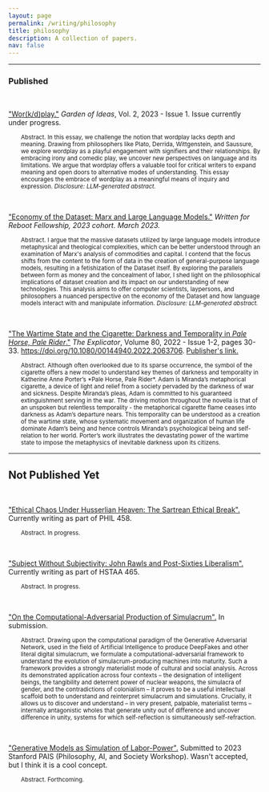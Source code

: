 ```yaml
---
layout: page
permalink: /writing/philosophy
title: philosophy
description: A collection of papers.
nav: false
---
```


---

### Published

<br>

<a href="files/workdplay.pdf" target="_blank">"Wor(k/d)play."</a> <em>Garden of Ideas</em>, Vol. 2, 2023 - Issue 1. Issue currently under progress.
<p style="margin-left: 25px;">
  <small><bold>Abstract.</bold> In this essay, we challenge the notion that wordplay lacks depth and meaning. Drawing from philosophers like Plato, Derrida, Wittgenstein, and Saussure, we explore wordplay as a playful engagement with signifiers and their relationships. By embracing irony and comedic play, we uncover new perspectives on language and its limitations. We argue that wordplay offers a valuable tool for critical writers to expand meaning and open doors to alternative modes of understanding. This essay encourages the embrace of wordplay as a meaningful means of inquiry and expression. <em>Disclosure: LLM-generated abstract.</em></small>
</p>

<br>

<a href="files/economy-of-the-dataset.pdf" target="_blank">"Economy of the Dataset: Marx and Large Language Models."</a> <em>Written for Reboot Fellowship, 2023 cohort. March 2023.</em>
<p style="margin-left: 25px;">
  <small><bold>Abstract.</bold> I argue that the massive datasets utilized by large language models introduce metaphysical and theological complexities, which can be better understood through an examination of Marx's analysis of commodities and capital. I contend that the focus shifts from the content to the form of data in the creation of general-purpose language models, resulting in a fetishization of the Dataset itself. By exploring the parallels between form as money and the concealment of labor, I shed light on the philosophical implications of dataset creation and its impact on our understanding of new technologies. This analysis aims to offer computer scientists, laypersons, and philosophers a nuanced perspective on the economy of the Dataset and how language models interact with and manipulate information. <em>Disclosure: LLM-generated abstract.</em></small>
</p>

<br>

<a href="files/00144940.2022.pdf" target="_blank">"The Wartime State and the Cigarette: Darkness and Temporality in <em>Pale Horse, Pale Rider</em>."</a> <em>The Explicator</em>, Volume 80, 2022 - Issue 1-2, pages 30-33. https://doi.org/10.1080/00144940.2022.2063706. <a href="https://www.tandfonline.com/doi/full/10.1080/00144940.2022.2063706" target="_blank">Publisher's link.</a>
<p style="margin-left: 25px;">
  <small><bold>Abstract.</bold> Although often overlooked due to its sparse occurrence, the symbol of the cigarette offers a new model to understand key themes of darkness and temporality in Katherine Anne Porter’s *Pale Horse, Pale Rider*. Adam is Miranda’s metaphorical cigarette, a device of light and relief from a society pervaded by the darkness of war and sickness. Despite Miranda’s pleas, Adam is committed to his guaranteed extinguishment serving in the war. The driving motion throughout the novella is that of an unspoken but relentless temporality - the metaphorical cigarette flame ceases into darkness as Adam’s departure nears. This temporality can be understood as a creation of the wartime state, whose systematic movement and organization of human life dominate Adam’s being and hence controls Miranda’s psychological being and self-relation to her world. Porter’s work illustrates the devastating power of the wartime state to impose the metaphysics of inevitable darkness upon its citizens.</small>
</p>

---

## Not Published Yet

<br>

<a href="#" target="_blank">"Ethical Chaos Under Husserlian Heaven: The Sartrean Ethical Break".</a> Currently writing as part of PHIL 458.
<p style="margin-left: 25px;">
<small><bold>Abstract.</bold> In progress.
</small>
</p>

<br>

<a href="#" target="_blank">"Subject Without Subjectivity: John Rawls and Post-Sixties Liberalism".</a> Currently writing as part of HSTAA 465.
<p style="margin-left: 25px;">
<small><bold>Abstract.</bold> In progress.
</small>
</p>

<br>

<a href="files\On_the_Computational_Adversarial_Production_of_Simulacrum.pdf" target="_blank">"On the Computational-Adversarial Production of Simulacrum".</a> In submission.
<p style="margin-left: 25px;">
  <small><bold>Abstract.</bold> Drawing upon the computational paradigm of the Generative Adversarial Network, used in the field of Artificial Intelligence to produce DeepFakes and other literal digital simulacrum, we formulate a computational-adversarial framework to understand the evolution of simulacrum-producing machines into maturity. Such a framework provides a strongly materialist mode of cultural and social analysis. Across its demonstrated application across four contexts – the designation of intelligent beings, the tangibility and deterrent power of nuclear weapons, the simulacra of gender, and the contradictions of colonialism – it proves to be a useful intellectual scaffold both to understand and reinterpret simulacrum and simulations. Crucially, it allows us to discover and understand – in very present, palpable, materialist terms – internally antagonistic wholes that generate unity out of difference and uncover difference in unity, systems for which self-reflection is simultaneously self-refraction.
  </small>
</p>

<br>

<a href="files\PAIS_abstract_sub.pdf" target="_blank">"Generative Models as Simulation of Labor-Power".</a> Submitted to 2023 Stanford PAIS (Philosophy, AI, and Society Workshop). Wasn't accepted, but I think it is a cool concept.
<p style="margin-left: 25px;">
  <small><bold>Abstract.</bold> Forthcoming.</small>
</p>




<!-- ### Published

<a href="files/workdplay.pdf" target="_blank">"Wor(k/d)play."</a> <em>Garden of Ideas</em>, Vol. 2, 2023 - Issue 1. Issue currently under progress.
<details>
  <summary>
    <span class="icon">👇</span>
  </summary>
  <p style="margin-left: 25px;">
    <small><bold>Abstract.</bold> In this essay, we challenge the notion that wordplay lacks depth and meaning. Drawing from philosophers like Plato, Derrida, Wittgenstein, and Saussure, we explore wordplay as a playful engagement with signifiers and their relationships. By embracing irony and comedic play, we uncover new perspectives on language and its limitations. We argue that wordplay offers a valuable tool for critical writers to expand meaning and open doors to alternative modes of understanding. This essay encourages the embrace of wordplay as a meaningful means of inquiry and expression. <em>Disclosure: LLM-generated abstract.</em></small>
  </p>
</details>

<br>

<a href="files/economy-of-the-dataset.pdf" target="_blank">"Economy of the Dataset: Marx and Large Language Models."</a> <em>Written for Reboot Fellowship, 2023 cohort. March 2023.</em>
<details>
  <summary>
    <span class="icon">👇</span>
  </summary>
  <p style="margin-left: 25px;">
    <small><bold>Abstract.</bold> I argue that the massive datasets utilized by large language models introduce metaphysical and theological complexities, which can be better understood through an examination of Marx's analysis of commodities and capital. I contend that the focus shifts from the content to the form of data in the creation of general-purpose language models, resulting in a fetishization of the Dataset itself. By exploring the parallels between form as money and the concealment of labor, I shed light on the philosophical implications of dataset creation and its impact on our understanding of new technologies. This analysis aims to offer computer scientists, laypersons, and philosophers a nuanced perspective on the economy of the Dataset and how language models interact with and manipulate information. <em>Disclosure: LLM-generated abstract.</em></small>
  </p>
</details>

<br>

<a href="files/00144940.2022.pdf" target="_blank">"The Wartime State and the Cigarette: Darkness and Temporality in <em>Pale Horse, Pale Rider</em>."</a> <em>The Explicator</em>, Volume 80, 2022 - Issue 1-2, pages 30-33. https://doi.org/10.1080/00144940.2022.2063706. <a href="https://www.tandfonline.com/doi/full/10.1080/00144940.2022.2063706" target="_blank">Publisher's link.</a>
<details>
  <summary>
    <span class="icon">👇</span>
  </summary>
  <p style="margin-left: 25px;">
    <small><bold>Abstract.</bold> Although often overlooked due to its sparse occurrence, the symbol of the cigarette offers a new model to understand key themes of darkness and temporality in Katherine Anne Porter’s *Pale Horse, Pale Rider*. Adam is Miranda’s metaphorical cigarette, a device of light and relief from a society pervaded by the darkness of war and sickness. Despite Miranda’s pleas, Adam is committed to his guaranteed extinguishment serving in the war. The driving motion throughout the novella is that of an unspoken but relentless temporality - the metaphorical cigarette flame ceases into darkness as Adam’s departure nears. This temporality can be understood as a creation of the wartime state, whose systematic movement and organization of human life dominate Adam’s being and hence controls Miranda’s psychological being and self-relation to her world. Porter’s work illustrates the devastating power of the wartime state to impose the metaphysics of inevitable darkness upon its citizens.</small>
  </p>
</details>

---

## Not Published Yet

<a href="#" target="_blank">"Ethical Chaos Under Husserlian Heaven: The Sartrean Ethical Break".</a> Currently writing as part of PHIL 458.
<details>
  <summary>
    <span class="icon">👇</span>
  </summary>
  <p style="margin-left: 25px;">
    <small><bold>Abstract.</bold> In progress.
</small>
  </p>
</details>

<br>

<a href="#" target="_blank">"Subject Without Subjectivity: John Rawls and Post-Sixties Liberalism".</a> Currently writing as part of HSTAA 465.
<details>
  <summary>    
    <span class="icon">👇</span>
  </summary>
  <p style="margin-left: 25px;">
    <small><bold>Abstract.</bold> In progress.
</small>
  </p>
</details>

<br>

<a href="files\On_the_Computational_Adversarial_Production_of_Simulacrum.pdf" target="_blank">"On the Computational-Adversarial Production of Simulacrum".</a> In submission.
<details>
  <summary>
    <span class="icon">👇</span>
  </summary>
  <p style="margin-left: 25px;">
    <small><bold>Abstract.</bold> Drawing upon the computational paradigm of the Generative Adversarial Network, used in the field of Artificial Intelligence to produce DeepFakes and other literal digital simulacrum, we formulate a computational-adversarial framework to understand the evolution of simulacrum-producing machines into maturity. Such a framework provides a strongly materialist mode of cultural and social analysis. Across its demonstrated application across four contexts – the designation of intelligent beings, the tangibility and deterrent power of nuclear weapons, the simulacra of gender, and the contradictions of colonialism – it proves to be a useful intellectual scaffold both to understand and reinterpret simulacrum and simulations. Crucially, it allows us to discover and understand – in very present, palpable, materialist terms – internally antagonistic wholes that generate unity out of difference and uncover difference in unity, systems for which self-reflection is simultaneously self-refraction.
</small>
  </p>
</details>

<br>

<a href="files\PAIS_abstract_sub.pdf" target="_blank">"Generative Models as Simulation of Labor-Power".</a> Submitted to 2023 Stanford PAIS (Philosophy, AI, and Society Workshop). Wasn't accepted, but I think it is a cool concept.
<details>
  <summary>    
    <span class="icon">👇</span>
  </summary>
  <p style="margin-left: 25px;">
    <small><bold>Abstract.</bold> Forthcoming.
</small>
  </p>
</details> -->



